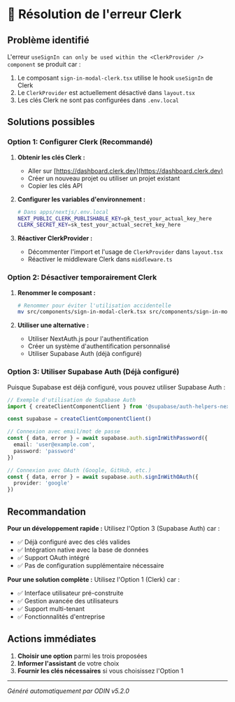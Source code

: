 # 🚨 Résolution de l'erreur Clerk

## Problème identifié

L'erreur `useSignIn can only be used within the <ClerkProvider /> component` se produit car :

1. Le composant `sign-in-modal-clerk.tsx` utilise le hook `useSignIn` de Clerk
2. Le `ClerkProvider` est actuellement désactivé dans `layout.tsx`
3. Les clés Clerk ne sont pas configurées dans `.env.local`

## Solutions possibles

### Option 1: Configurer Clerk (Recommandé)

1. **Obtenir les clés Clerk :**
   - Aller sur [https://dashboard.clerk.dev](https://dashboard.clerk.dev)
   - Créer un nouveau projet ou utiliser un projet existant
   - Copier les clés API

2. **Configurer les variables d'environnement :**
   ```bash
   # Dans apps/nextjs/.env.local
   NEXT_PUBLIC_CLERK_PUBLISHABLE_KEY=pk_test_your_actual_key_here
   CLERK_SECRET_KEY=sk_test_your_actual_secret_key_here
   ```

3. **Réactiver ClerkProvider :**
   - Décommenter l'import et l'usage de `ClerkProvider` dans `layout.tsx`
   - Réactiver le middleware Clerk dans `middleware.ts`

### Option 2: Désactiver temporairement Clerk

1. **Renommer le composant :**
   ```bash
   # Renommer pour éviter l'utilisation accidentelle
   mv src/components/sign-in-modal-clerk.tsx src/components/sign-in-modal-clerk.tsx.disabled
   ```

2. **Utiliser une alternative :**
   - Utiliser NextAuth.js pour l'authentification
   - Créer un système d'authentification personnalisé
   - Utiliser Supabase Auth (déjà configuré)

### Option 3: Utiliser Supabase Auth (Déjà configuré)

Puisque Supabase est déjà configuré, vous pouvez utiliser Supabase Auth :

```typescript
// Exemple d'utilisation de Supabase Auth
import { createClientComponentClient } from '@supabase/auth-helpers-nextjs'

const supabase = createClientComponentClient()

// Connexion avec email/mot de passe
const { data, error } = await supabase.auth.signInWithPassword({
  email: 'user@example.com',
  password: 'password'
})

// Connexion avec OAuth (Google, GitHub, etc.)
const { data, error } = await supabase.auth.signInWithOAuth({
  provider: 'google'
})
```

## Recommandation

**Pour un développement rapide :** Utilisez l'Option 3 (Supabase Auth) car :
- ✅ Déjà configuré avec des clés valides
- ✅ Intégration native avec la base de données
- ✅ Support OAuth intégré
- ✅ Pas de configuration supplémentaire nécessaire

**Pour une solution complète :** Utilisez l'Option 1 (Clerk) car :
- ✅ Interface utilisateur pré-construite
- ✅ Gestion avancée des utilisateurs
- ✅ Support multi-tenant
- ✅ Fonctionnalités d'entreprise

## Actions immédiates

1. **Choisir une option** parmi les trois proposées
2. **Informer l'assistant** de votre choix
3. **Fournir les clés nécessaires** si vous choisissez l'Option 1

---

*Généré automatiquement par ODIN v5.2.0*